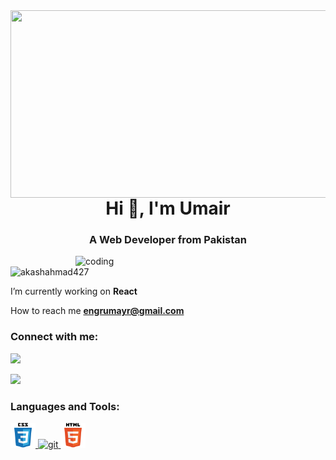 <img align="right" width="1000" height="300" src="https://history-computer.com/wp-content/uploads/2022/11/shutterstock_2111828198-1536x784.jpg">
<h1 align="center">Hi 👋, I'm Umair</h1>
<h3 align="center">A Web Developer from Pakistan</h3>
<img align="right" alt="coding" width="400" src="https://media2.giphy.com/media/v1.Y2lkPTc5MGI3NjExNmMyOTdlOGM2YzgzMmMyMDdkNWMzMGU2YTA0YWI5YjkwODI5MzU2MCZjdD1n/xT9IgzoKnwFNmISR8I/giphy.gif">
<p align="left"> <img src="https://komarev.com/ghpvc/?username=akashahmad427&label=Profile%20views&color=0e75b6&style=flat" alt="akashahmad427" /> </p>

 I’m currently working on **React**

 How to reach me **engrumayr@gmail.com**



<h3 align="left">Connect with me:</h3>
<a href="mailto:engrumayr@gmail.com"><img src="https://img.shields.io/badge/-engrumayr@gmail.com-D14836?style=flat-square&logo=Gmail&logoColor=white"/></a>
<p align="left"> <a href="https://www.linkedin.com/in/umair-tauni/"><img src="https://img.shields.io/badge/-Akash%20Ahmad-0077B5?style=flat-square&logo=Linkedin&logoColor=white"/></a>

</p>

<h3 align="left">Languages and Tools:</h3>
<p align="left"> <a href="https://www.w3schools.com/css/" target="_blank" rel="noreferrer"> <img src="https://raw.githubusercontent.com/devicons/devicon/master/icons/css3/css3-original-wordmark.svg" alt="css3" width="40" height="40"/> </a>  </a> <a href="https://git-scm.com/" target="_blank" rel="noreferrer"> <img src="https://www.vectorlogo.zone/logos/git-scm/git-scm-icon.svg" alt="git" width="40" height="40"/> </a> <a href="https://www.w3.org/html/" target="_blank" rel="noreferrer"> <img src="https://raw.githubusercontent.com/devicons/devicon/master/icons/html5/html5-original-wordmark.svg" alt="html5" width="40" height="40"/>
